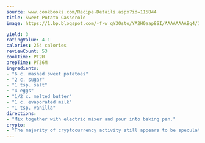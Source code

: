 ```yaml
---
source: www.cookbooks.com/Recipe-Details.aspx?id=115844
title: Sweet Potato Casserole
image: https://1.bp.blogspot.com/-f-w_qY3Osto/YA2H0aap8SI/AAAAAAAABg4/17myAO5s9b8JksYvWDXpYkaDlcY0g6k_gCLcBGAsYHQ/s296/3.png

yield: 3
ratingValue: 4.1
calories: 254 calories
reviewCount: 53
cookTime: PT2H
prepTime: PT36M
ingredients:
- "6 c. mashed sweet potatoes"
- "2 c. sugar"
- "1 tsp. salt"
- "4 eggs"
- "1/2 c. melted butter"
- "1 c. evaporated milk"
- "1 tsp. vanilla"
directions:
- "Mix together with electric mixer and pour into baking pan."
crypto:
- "The majority of cryptocurrency activity still appears to be speculative."
---
```

